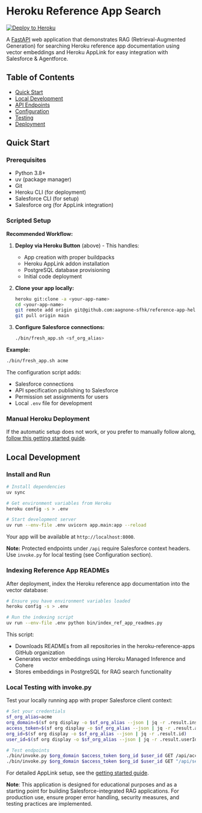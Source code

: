 # Heroku Reference App Search

<a href="https://deploy.herokuapps.ai?template=https://github.com/aagnone-sfhk/reference-app-helper">
    <img src="https://www.herokucdn.com/deploy/button.svg" alt="Deploy to Heroku">
</a>

A [FastAPI](https://fastapi.tiangolo.com/) web application that demonstrates RAG (Retrieval-Augmented Generation) for searching Heroku reference app documentation using vector embeddings and Heroku AppLink for easy integration with Salesforce & Agentforce.

## Table of Contents

- [Quick Start](#quick-start)
- [Local Development](#local-development)
- [API Endpoints](#api-endpoints)
- [Configuration](#configuration)
- [Testing](#testing)
- [Deployment](#deployment)

## Quick Start

### Prerequisites

- Python 3.8+
- uv (package manager)
- Git
- Heroku CLI (for deployment)
- Salesforce CLI (for setup)
- Salesforce org (for AppLink integration)

### Scripted Setup

**Recommended Workflow:**

1. **Deploy via Heroku Button** (above) - This handles:
   - App creation with proper buildpacks
   - Heroku AppLink addon installation
   - PostgreSQL database provisioning
   - Initial code deployment

2. **Clone your app locally:**

   ```bash
   heroku git:clone -a <your-app-name>
   cd <your-app-name>
   git remote add origin git@github.com:aagnone-sfhk/reference-app-helper.git
   git pull origin main
   ```

3. **Configure Salesforce connections:**
   ```bash
   ./bin/fresh_app.sh <sf_org_alias>
   ```

**Example:**

```bash
./bin/fresh_app.sh acme
```

The configuration script adds:

- Salesforce connections
- API specification publishing to Salesforce
- Permission set assignments for users
- Local `.env` file for development

### Manual Heroku Deployment

If the automatic setup does not work, or you prefer to manually follow along, [follow this getting started guide](https://devcenter.heroku.com/articles/getting-started-heroku-applink).

## Local Development

### Install and Run

```bash
# Install dependencies
uv sync

# Get environment variables from Heroku
heroku config -s > .env

# Start development server
uv run --env-file .env uvicorn app.main:app --reload
```

Your app will be available at `http://localhost:8000`.

**Note:** Protected endpoints under `/api` require Salesforce context headers. Use `invoke.py` for local testing (see Configuration section).

### Indexing Reference App READMEs

After deployment, index the Heroku reference app documentation into the vector database:

```bash
# Ensure you have environment variables loaded
heroku config -s > .env

# Run the indexing script
uv run --env-file .env python bin/index_ref_app_readmes.py
```

This script:
- Downloads READMEs from all repositories in the heroku-reference-apps GitHub organization
- Generates vector embeddings using Heroku Managed Inference and Cohere
- Stores embeddings in PostgreSQL for RAG search functionality

### Local Testing with invoke.py

Test your locally running app with proper Salesforce client context:

```bash
# Set your credentials
sf_org_alias=acme
org_domain=$(sf org display -o $sf_org_alias --json | jq -r .result.instanceUrl | sed 's|https://||')
access_token=$(sf org display -o $sf_org_alias --json | jq -r .result.accessToken)
org_id=$(sf org display -o $sf_org_alias --json | jq -r .result.id)
user_id=$(sf org display -o $sf_org_alias --json | jq -r .result.userId)

# Test endpoints
./bin/invoke.py $org_domain $access_token $org_id $user_id GET /api/accounts/
./bin/invoke.py $org_domain $access_token $org_id $user_id GET "/api/search/?query=How do I deploy to Heroku"
```

For detailed AppLink setup, see the [getting started guide](https://devcenter.heroku.com/articles/getting-started-heroku-applink).

**Note**: This application is designed for educational purposes and as a starting point for building Salesforce-integrated RAG applications. For production use, ensure proper error handling, security measures, and testing practices are implemented.
